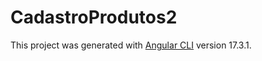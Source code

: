 # CadastroProdutos2

This project was generated with [Angular CLI](https://github.com/angular/angular-cli) version 17.3.1.

